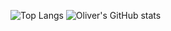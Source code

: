 ![Top Langs](https://github-readme-stats.vercel.app/api/top-langs/?username=OliverGalusinski&size_weight=1&count_weight=0&theme=radical)
![Oliver's GitHub stats](https://github-readme-stats.vercel.app/api?username=OliverGalusinski&show_icons=true&theme=radical)
<!--![Harlok's wakatime stats](https://github-readme-stats.vercel.app/api/wakatime?username=OliverGalusinski)-->
<!--
**OliverGalusinski/OliverGalusinski** is a ✨ _special_ ✨ repository because its `README.md` (this file) appears on your GitHub profile.

Here are some ideas to get you started:

- 🔭 I’m currently working on ...
- 🌱 I’m currently learning ...
- 👯 I’m looking to collaborate on ...
- 🤔 I’m looking for help with ...
- 💬 Ask me about ...
- 📫 How to reach me: ...
- 😄 Pronouns: ...
- ⚡ Fun fact: ...
-->
